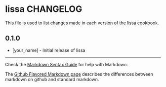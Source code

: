 lissa CHANGELOG
===============

This file is used to list changes made in each version of the lissa cookbook.

0.1.0
-----
- [your_name] - Initial release of lissa

- - -
Check the [Markdown Syntax Guide](http://daringfireball.net/projects/markdown/syntax) for help with Markdown.

The [Github Flavored Markdown page](http://github.github.com/github-flavored-markdown/) describes the differences between markdown on github and standard markdown.
